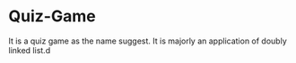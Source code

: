 # Quiz-Game

It is a quiz game as the name suggest. It is majorly an application of doubly linked list.d

